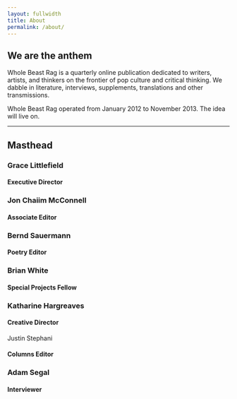 ```yaml
---
layout: fullwidth
title: About
permalink: /about/
---
```

<h2>We are the anthem</h2>
<p>Whole Beast Rag is a quarterly online publication dedicated to writers, artists, and thinkers on the frontier of pop culture and critical thinking. We dabble in literature, interviews, supplements, translations and other transmissions.</p>
<p>Whole Beast Rag operated from January 2012 to November 2013. The idea will live on.</p>
<hr/>

<h2>Masthead</h2>

<div class="mastlist column-double">
  <h3 class="mastname">Grace Littlefield</h3>
  <h4 class="masttitle">Executive Director</h4>
  <h3 class="mastname">Jon Chaiim McConnell</h3>
  <h4 class="masttitle">Associate Editor</h4>
  <h3 class="mastname">Bernd Sauermann</h3>
  <h4 class="masttitle">Poetry Editor</h4>
  <h3 class="mastname">Brian White</h3>
  <h4 class="masttitle">Special Projects Fellow</h4>
  <h3 class="mastname">Katharine Hargreaves</h3>
  <h4 class="masttitle">Creative Director</h4
  <h3 class="mastname">Justin Stephani</h3>
  <h4 class="masttitle">Columns Editor</h4>
  <h3 class="mastname">Adam Segal</h3>
  <h4 class="masttitle">Interviewer</h4>
</div>